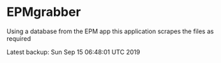# EPMgrabber
Using a database from the EPM app this application scrapes the files as required


Latest backup: Sun Sep 15 06:48:01 UTC 2019
